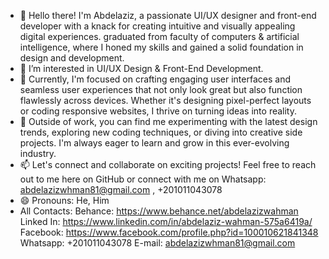 - 👋 Hello there! I'm Abdelaziz, a passionate UI/UX designer and front-end developer with a knack for creating intuitive and visually appealing digital experiences. graduated from faculty of computers & artificial intelligence, where I honed my skills and gained a solid foundation in design and development.
- 👀 I’m interested in UI/UX Design & Front-End Development.
- 💼 Currently, I'm focused on crafting engaging user interfaces and seamless user experiences that not only look great but also function flawlessly across devices. Whether it's designing pixel-perfect layouts or coding responsive websites, I thrive on turning ideas into reality.
- 🚀 Outside of work, you can find me experimenting with the latest design trends, exploring new coding techniques, or diving into creative side projects. I'm always eager to learn and grow in this ever-evolving industry.
- 📫 Let's connect and collaborate on exciting projects! Feel free to reach out to me here on GitHub or connect with me on Whatsapp: abdelazizwhman81@gmail.com , +201011043078
- 😄 Pronouns: He, Him
- All Contacts:
Behance: https://www.behance.net/abdelazizwahman
Linked In: https://www.linkedin.com/in/abdelaziz-wahman-575a6419a/
Facebook: https://www.facebook.com/profile.php?id=100010621841348
Whatsapp: +201011043078
E-mail: abdelazizwhman81@gmail.com

<!---
abdelazizwahman78/abdelazizwahman78 is a ✨ special ✨ repository because its `README.md` (this file) appears on your GitHub profile.
You can click the Preview link to take a look at your changes.
--->
